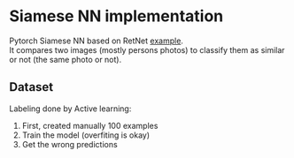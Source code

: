 # Siamese NN implementation
Pytorch Siamese NN based on RetNet [example](https://github.com/pytorch/examples/tree/main/siamese_network).<br/>
It compares two images (mostly persons photos) to classify them as similar or not (the same photo or not).

## Dataset
Labeling done by Active learning:
1) First, created manually 100 examples
2) Train the model (overfiting is okay)
3) Get the wrong predictions 